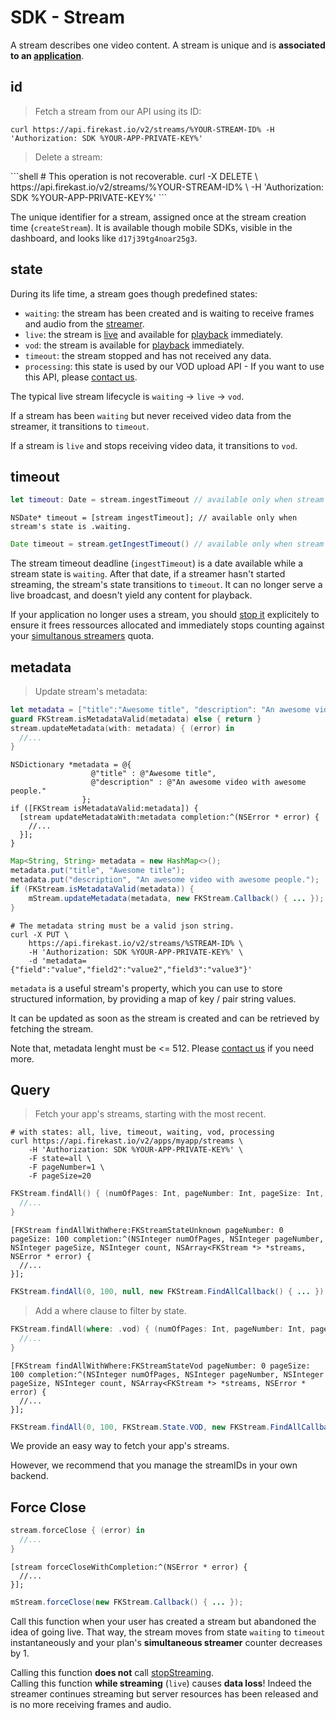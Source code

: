 # SDK - Stream

A stream describes one video content. A stream is unique and is **associated to an [application](#apps)**.

## id

<blockquote class="lang-specific shell"><p>Fetch a stream from our API using its ID:</p></blockquote>

```shell
curl https://api.firekast.io/v2/streams/%YOUR-STREAM-ID% -H 'Authorization: SDK %YOUR-APP-PRIVATE-KEY%'
```

<blockquote class="lang-specific shell"><p>Delete a stream:</p></blockquote>
```shell
# This operation is not recoverable.
curl -X DELETE \
    https://api.firekast.io/v2/streams/%YOUR-STREAM-ID% \
    -H 'Authorization: SDK %YOUR-APP-PRIVATE-KEY%' 
```

The unique identifier for a stream, assigned once at the stream creation time (`createStream`).
It is available though mobile SDKs, visible in the dashboard, and looks like `d17j39tg4noar25g3`.

## state

During its life time, a stream goes though predefined states:

* `waiting`: the stream has been created and is waiting to receive frames and audio from the [streamer](#sdk-streamer).
* `live`: the stream is [live](#go-live) and available for [playback](#sdk-player) immediately.
* `vod`: the stream is available for [playback](#sdk-player) immediately.
* `timeout`: the stream stopped and has not received any data.
* `processing`: this state is used by our VOD upload API - If you want to use this API, please [contact us](https://firekast.zendesk.com/hc/en-gb/requests/new).

The typical live stream lifecycle is `waiting` → `live` → `vod`.

If a stream has been `waiting` but never received video data from the streamer, it transitions to `timeout`.

If a stream is `live` and stops receiving video data, it transitions to `vod`.

## timeout

```swift
let timeout: Date = stream.ingestTimeout // available only when stream's state is .waiting.
```

```objective_c
NSDate* timeout = [stream ingestTimeout]; // available only when stream's state is .waiting.
```

```java
Date timeout = stream.getIngestTimeout() // available only when stream's state is WAITING.
```

The stream timeout deadline (`ingestTimeout`) is a date available while a stream state is `waiting`. After that date, if a streamer hasn't started streaming, the stream's state transitions to `timeout`. It can no longer serve a live broadcast, and doesn't yield any content for playback.

If your application no longer uses a stream, you should [stop it](#stop-streaming) explicitely to ensure it frees ressources allocated and immediately stops counting against your [simultanous streamers](#simultaneous-streamers) quota.


## metadata

<blockquote class="lang-specific shell"><p>Update stream's metadata:</p></blockquote>

```swift
let metadata = ["title":"Awesome title", "description": "An awesome video with awesome people."]
guard FKStream.isMetadataValid(metadata) else { return }
stream.updateMetadata(with: metadata) { (error) in
  //...
}
```

```objective_c
NSDictionary *metadata = @{
                  @"title" : @"Awesome title",
                  @"description" : @"An awesome video with awesome people."
                };
if ([FKStream isMetadataValid:metadata]) {
  [stream updateMetadataWith:metadata completion:^(NSError * error) {
    //...
  }];
}
```

```java
Map<String, String> metadata = new HashMap<>();
metadata.put("title", "Awesome title");
metadata.put("description", "An awesome video with awesome people.");
if (FKStream.isMetadataValid(metadata)) {
    mStream.updateMetadata(metadata, new FKStream.Callback() { ... });
}
```

```shell
# The metadata string must be a valid json string.
curl -X PUT \
    https://api.firekast.io/v2/streams/%STREAM-ID% \
    -H 'Authorization: SDK %YOUR-APP-PRIVATE-KEY%' \
    -d 'metadata={"field":"value","field2":"value2","field3":"value3"}'
```

`metadata` is a useful stream's property, which you can use to store structured information, by providing a map of key / pair string values.

It can be updated as soon as the stream is created and can be retrieved by fetching the stream.

<aside class="notice">Note that, metadata lenght must be <= 512. Please <a href="https://firekast.zendesk.com/hc/en-gb/requests/new">contact us</a> if you need more.</aside>

## Query

<blockquote class="lang-specific objective_c swift java shell"><p>Fetch your app's streams, starting with the most recent.</p></blockquote>

```shell
# with states: all, live, timeout, waiting, vod, processing 
curl https://api.firekast.io/v2/apps/myapp/streams \
    -H 'Authorization: SDK %YOUR-APP-PRIVATE-KEY%' \
    -F state=all \
    -F pageNumber=1 \
    -F pageSize=20
```

```swift
FKStream.findAll() { (numOfPages: Int, pageNumber: Int, pageSize: Int, count: Int, streams, error) in
  //...
}
```

```objective_c
[FKStream findAllWithWhere:FKStreamStateUnknown pageNumber: 0 pageSize: 100 completion:^(NSInteger numOfPages, NSInteger pageNumber, NSInteger pageSize, NSInteger count, NSArray<FKStream *> *streams, NSError * error) {
  //...
}];
```

```java
FKStream.findAll(0, 100, null, new FKStream.FindAllCallback() { ... });
```

<blockquote class="lang-specific objective_c swift java"><p>Add a where clause to filter by state.</p></blockquote>

```swift
FKStream.findAll(where: .vod) { (numOfPages: Int, pageNumber: Int, pageSize: Int, count: Int, streams, error) in
  //...
}
```

```objective_c
[FKStream findAllWithWhere:FKStreamStateVod pageNumber: 0 pageSize: 100 completion:^(NSInteger numOfPages, NSInteger pageNumber, NSInteger pageSize, NSInteger count, NSArray<FKStream *> *streams, NSError * error) {
  //...
}];
```

```java
FKStream.findAll(0, 100, FKStream.State.VOD, new FKStream.FindAllCallback() { ... });
```

We provide an easy way to fetch your app's streams.

However, we recommend that you manage the streamIDs in your own backend.

## Force Close

```swift
stream.forceClose { (error) in
  //...
}
```

```objective_c
[stream forceCloseWithCompletion:^(NSError * error) {
  //...
}];
```

```java
mStream.forceClose(new FKStream.Callback() { ... });
```

Call this function when your user has created a stream but abandoned the idea of going live. That way, the stream moves from state `waiting` to `timeout` instantaneously and your plan's **simultaneous streamer** counter decreases by 1.

<aside class="warning">Calling this function <b>does not</b> call <a href=stop-and-stop-streaming>stopStreaming</a>.</aside>

<aside class="warning">Calling this function <b>while streaming</b> (<code>live</code>) causes <b>data loss</b>! Indeed the streamer continues streaming but server resources has been released and is no more receiving frames and audio.</aside>

